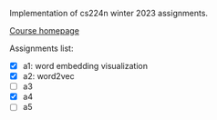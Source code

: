 Implementation of cs224n winter 2023 assignments.

[Course homepage](https://web.stanford.edu/class/archive/cs/cs224n/cs224n.1234/)

Assignments list:
- [x] a1: word embedding visualization
- [x] a2: word2vec
- [ ] a3
- [x] a4
- [ ] a5
